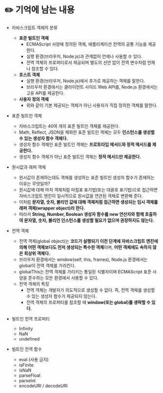 # ✏️ 기억에 남는 내용
* 자바스크립트 객체의 분류
  * **표준 빌트인 객체**
    * ECMAScript 사양에 정의된 객체, 애플리케이션 전역의 공통 기능을 제공한다. 
    * 실행 환경(브라우저, Node.js)과 관계없이 언제나 사용할 수 있다.
    * 전역 객체의 프로퍼티로서 제공되며 별도의 선언 없이 전역 변수처럼 언제나 참조할 수 있다.
  * **호스트 객체**
    * 실행 환경(브라우저, Node.js)에서 추가로 제공하는 객체를 말한다.
    * 브라우저 환경에서는 클라이언트 사이드 Web API를, Node.js 환경에서는 고유 API를 제공한다. 
  * **사용자 정의 객체**
    * 위와 같이 기본 제공되는 객체가 아닌 사용자가 직접 정의한 객체를 말한다.

* 표준 빌트인 객체
  * 자바스크립트는 40여 개의 표준 빌트인 객체를 제공한다. 
  * Math, Reflect, JSON을 제외한 표준 빌트인 객체는 모두 **인스턴스를 생성할 수 있는 생성자 함수 객체다.**
  * 생성자 함수 객체인 표준 빌트인 객체는 **프로토타입 메서드와 정적 메서드를 제공한다.**
  * 생성자 함수 객체가 아닌 표준 빌트인 객체는 **정적 메서드만 제공한다.**

* 원시값과 래퍼 객체
  * 원시값이 존재하는데도 객체를 생성하는 표준 빌트인 생성자 함수가 존재하는 이유는 무엇일까? 
  * 원시값에 대해 마치 객체처럼 마침표 표기법(또는 대괄호 표기법)으로 접근하면 자바스크립트 엔진이 일시적으로 원시값을 연관된 객체로 변환해 준다.
  * 이처럼 **문자열, 숫자, 불리언 값에 대해 객체처럼 접근하면 생성되는 임시 객체를 래퍼 객체(wrapper object)라 한다.**
  * 따라서 **String, Number, Boolean 생성자 함수를 new 연산자와 함께 호출하여 문자열, 숫자, 불리언 인스턴스를 생성할 필요가 없으며 권장하지도 않는다.**

* 전역 객체
  * 전역 객체(global object)는 **코드가 실행되기 이전 단계에 자바스크립트 엔진에 의해 어떤 객체보다도 먼저 생성되는 특수한 객체**이며, **어떤 객체에도 속하지 않은 최상위 객체다.**
  * 브라우저 환경에서는 window(self, this, frames), Node.js 환경에서는 global이 전역 객체를 가리킨다.
  * globalThis는 전역 객체를 가리키는 통일된 식별자이며 ECMAScript 표준 사양을 준수하는 모든 환경에서 사용할 수 있다.
  * 전역 객체의 특징
    * 전역 객체는 개발자가 의도적으로 생성할 수 없다. 즉, 전역 객체를 생성할 수 있는 생성자 함수가 제공되지 않는다.
    * 전역 객체의 프로퍼티를 참조할 때 **window(또는 global)를 생략할 수 있다.**

* 빌트인 전역 프로퍼티
  * Infinity
  * NaN
  * undefined

* 빌트인 전역 함수
  * eval (사용 금지)
  * isFinite
  * isNaN
  * parseFloat
  * parseInt
  * encodeURI / decodeURI